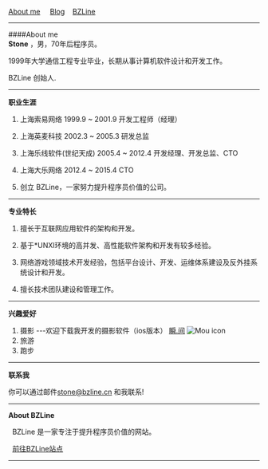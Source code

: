 [About me](http://lexmao.com) &nbsp;&nbsp;&nbsp; 
[Blog](http://lexmao.com/blog.html)&nbsp;&nbsp;&nbsp;
[BZLine](http://www.bzline.cn)


***

####About me
<br>
**Stone** ，男，70年后程序员。

  1999年大学通信工程专业毕业，长期从事计算机软件设计和开发工作。 
  
  BZLine 创始人. 
  

***

**职业生涯**
<br>

1. 上海索易网络  1999.9 ~ 2001.9 开发工程师（经理）

2. 上海英麦科技  2002.3 ~ 2005.3 研发总监

3. 上海乐线软件(世纪天成)  2005.4 ~ 2012.4 开发经理、开发总监、CTO

4. 上海大乐网络  2012.4 ~ 2015.4 CTO

5. 创立 BZLine，一家努力提升程序员价值的公司。 

***
**专业特长**
<br>

1. 擅长于互联网应用软件的架构和开发。

2. 基于*UNXI环境的高并发、高性能软件架构和开发有较多经验。

2. 网络游戏领域技术开发经验，包括平台设计、开发、运维体系建设及反外挂系统设计和开发。

3. 擅长技术团队建设和管理工作。



***
**兴趣爱好**
<br>

1. 摄影 ---欢迎下载我开发的摄影软件（ios版本） [瞬.间](https://itunes.apple.com/cn/app/shun.-jian/id1080913363?l=en&mt=8) ![Mou icon]()  
2. 旅游
3. 跑步

***
**联系我**
<br>


你可以通过邮件<stone@bzline.cn> 和我联系!
***
**About BZLine**
<br>


&nbsp;&nbsp;BZLine 是一家专注于提升程序员价值的网站。

&nbsp;&nbsp;[前往BZLine站点](http://www.bzline.cn)


***




